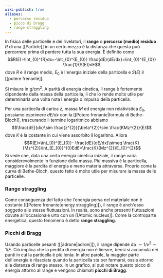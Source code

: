 ```yaml
---
wiki-publish: true
aliases:
  - percorso residuo
  - picco di Bragg
  - range straggling
---
```

In fisica delle particelle e dei rivelatori, il **range** o **percorso (medio) residuo** $R$ di una [[Particle]] in un certo mezzo è la distanza che questa può percorrere prima di perdere tutta la sua energia. È definito come
$$R(E)=\int_{0}^{R}dx=-\int_{0}^{E_{0}} \frac{dE}{dE/dx}=\int_{0}^{E_{0}} \frac{1}{S(E)}dE$$
dove $R$ è il range medio, $E_{0}$ è l'energia iniziale della particella e $S(E)$ il [[potere frenante]].

Si misura in g/cm$^{2}$. A parità di energia cinetica, il range è fortemente dipendente dalla massa della particella, il che lo rende molto utile per determinarla una volta nota l'energia o impulso della particella.

Per una particella di carica $z$, massa $M$ ed energia non relativistica $E_{0}$, possiamo esprimere $dE/dx$ con la [[Potere frenante|formula di Bethe-Bloch]], trascurando il termine logaritmico abbiamo
$$\frac{dE}{dx}\sim \frac{z^{2}}{\beta^{2}}\sim \frac{KMz^{2}}{E}$$
dove $K$ è la costante in cui viene assorbito il logaritmo. Allora
$$R(E)=\int_{0}^{E_{0}}- \frac{dE}{dE/dx}\simeq \frac{K}{Mz^{2}}\int_{E_{0}}^{0}EdE=\frac{K}{Mz^{2}}E_{0}^{2}$$
Si vede che, data una certa energia cinetica iniziale, il range varia considerevolmente in funzione della massa. Più massiva è la particella, maggiore è la perdita di energia e meno materia attraversa. Proprio come la curva di Bethe-Bloch, questo fatto è molto utile per misurare la massa delle particelle.
### Range straggling
Come conseguenza del fatto che l'energia persa nel materiale non è costante ([[Potere frenante|energy straggling]]), il range è anch'esso soggetto alle stesse fluttuazioni. In realtà, sono anche presenti fluttuazioni dovute all'occasionale urto con un [[Atomic nucleus]]. Come la controparte energetica, questo fenomeno è detto **range straggling**.
### Picchi di Bragg
Usando particelle pesanti ([[adrone|adroni]]), il range dipende da $\sim1/v^{2}\sim1/E$. Ciò implica che la perdita di energia non è lineare, bensì si accumula nei punti in cui la particella è più lenta. In altre parole, la maggior parte dell'energia è rilasciata quando la particella sta per fermarsi, ossia attorno alla distanza di range stesso. In un grafico, si può notare questo picco di energia attorno al range e vengono chiamati **picchi di Bragg**.